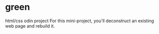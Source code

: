 # green
html/css odin project
For this mini-project, you'll deconstruct an existing web page and rebuild it. 
